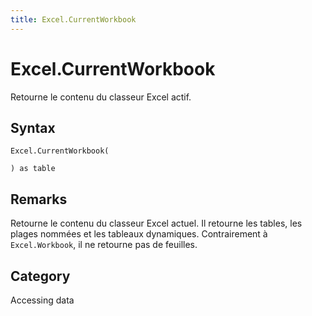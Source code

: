 ```yaml
---
title: Excel.CurrentWorkbook
---
```


# Excel.CurrentWorkbook


Retourne le contenu du classeur Excel actif.


## Syntax

```powerquery
Excel.CurrentWorkbook(

) as table
```


## Remarks

Retourne le contenu du classeur Excel actuel. Il retourne les tables, les plages nommées et les tableaux dynamiques. Contrairement à <code>Excel.Workbook</code>, il ne retourne pas de feuilles.



## Category
Accessing data
